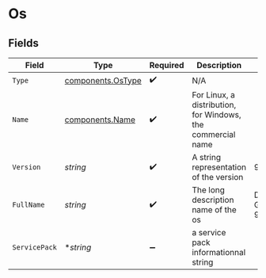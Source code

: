 # Os


## Fields

| Field                                                       | Type                                                        | Required                                                    | Description                                                 | Example                                                     |
| ----------------------------------------------------------- | ----------------------------------------------------------- | ----------------------------------------------------------- | ----------------------------------------------------------- | ----------------------------------------------------------- |
| `Type`                                                      | [components.OsType](../../models/components/ostype.md)      | :heavy_check_mark:                                          | N/A                                                         |                                                             |
| `Name`                                                      | [components.Name](../../models/components/name.md)          | :heavy_check_mark:                                          | For Linux, a distribution, for Windows, the commercial name |                                                             |
| `Version`                                                   | *string*                                                    | :heavy_check_mark:                                          | A string representation of the version                      | 9.5                                                         |
| `FullName`                                                  | *string*                                                    | :heavy_check_mark:                                          | The long description name of the os                         | Debian GNU/Linux 9 (stretch)                                |
| `ServicePack`                                               | **string*                                                   | :heavy_minus_sign:                                          | a service pack informationnal string                        |                                                             |